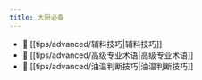 ```yaml
---
title: 大厨必备
---
```

- 📄 [[tips/advanced/辅料技巧|辅料技巧]]
- 📄 [[tips/advanced/高级专业术语|高级专业术语]]
- 📄 [[tips/advanced/油温判断技巧|油温判断技巧]]